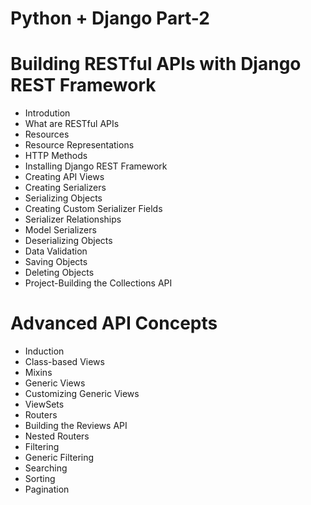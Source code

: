 # Python + Django Part-2

# Building RESTful APIs with  Django REST Framework
- Introdution
- What are RESTful APIs
- Resources
- Resource Representations
- HTTP Methods
- Installing Django REST Framework
- Creating API Views
- Creating Serializers
- Serializing Objects
- Creating Custom Serializer Fields
- Serializer Relationships
- Model Serializers
- Deserializing Objects
- Data Validation
- Saving Objects
- Deleting Objects
- Project-Building the Collections API

# Advanced API Concepts
- Induction
- Class-based Views
- Mixins
- Generic Views
- Customizing Generic Views
- ViewSets
- Routers
- Building the Reviews API
- Nested Routers
- Filtering
- Generic Filtering
- Searching 
- Sorting
- Pagination